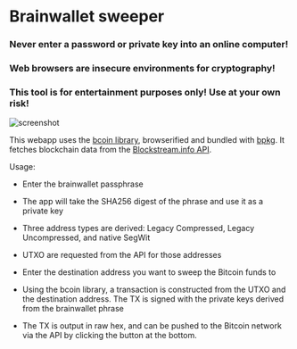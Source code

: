 # Brainwallet sweeper

### Never enter a password or private key into an online computer!

### Web browsers are insecure environments for cryptography!

### This tool is for entertainment purposes only! Use at your own risk!

![screenshot](https://raw.githubusercontent.com/pinheadmz/brainsweeper/master/brainsweeper_demo1.gif "demo")

This webapp uses the [bcoin library](https://github.com/bcoin-org/bcoin), browserified and bundled
with [bpkg](https://github.com/chjj/bpkg). It fetches blockchain data from the
[Blockstream.info API](http://blockstream.info).

Usage:

- Enter the brainwallet passphrase

- The app will take the SHA256 digest of the phrase and use it as a private key

- Three address types are derived: Legacy Compressed, Legacy Uncompressed, and native SegWit

- UTXO are requested from the API for those addresses

- Enter the destination address you want to sweep the Bitcoin funds to

- Using the bcoin library, a transaction is constructed from the UTXO and the destination
address. The TX is signed with the private keys derived from the brainwallet phrase

- The TX is output in raw hex, and can be pushed to the Bitcoin network via the API
by clicking the button at the bottom.